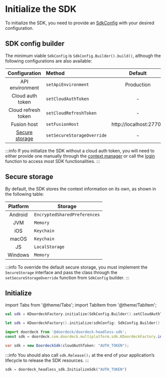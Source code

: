 # Initialize the SDK

To initialize the SDK, you need to provide an [SdkConfig](#sdk-config-builder) with your desired configuration.

## SDK config builder

The minimum viable `SdkConfig` is `SdkConfig.Builder().build()`, although the following configurations are also available:

|           Configuration           | Method                     |        Default         |
|:---------------------------------:|:---------------------------|:----------------------:|
|          API environment          | `setApiEnvironment`        |       Production       |
|         Cloud auth token          | `setCloudAuthToken`        |           -            |
|        Cloud refresh token        | `setCloudRefreshToken`     |           -            |
|            Fusion host            | `setFusionHost`            | http://localhost:27700 |
| [Secure storage](#secure-storage) | `setSecureStorageOverride` |           -            |

:::info
If you initialize the SDK without a cloud auth token, you will need to either provide one manually through the [context manager](context-manager.md#set-cloud-auth-token) or call the [login](accountless.md#login) function to access most SDK functionalities.
:::

## Secure storage

By default, the SDK stores the context information on its own, as shown in the following table:

| Platform | Storage                      |
|:--------:|------------------------------|
| Android  | `EncryptedSharedPreferences` |
|   JVM    | `Memory`                     |
|   iOS    | `Keychain`                   |
|  macOS   | `Keychain`                   |
|    JS    | `LocalStorage`               |
| Windows  | `Memory`                     |

:::info
To override the default secure storage, you must implement the `SecureStorage` interface and pass the class through the `setSecureStorageOverride` function from `SdkConfig` builder.
:::

## Initialize

import Tabs from '@theme/Tabs';
import TabItem from '@theme/TabItem';

<Tabs>
<TabItem value="jvm-android" label="JVM & Android">

```kotlin showLineNumbers
val sdk = KDoordeckFactory.initialize(SdkConfig.Builder().setCloudAuthToken("AUTH_TOKEN").build())
```

</TabItem>
<TabItem value="swift" label="Swift">

```swift showLineNumbers
let sdk = KDoordeckFactory().initialize(sdkConfig: SdkConfig.Builder().setCloudAuthToken(cloudAuthToken: "AUTH_TOKEN").build())
```

</TabItem>
<TabItem value="js" label="JavaScript">

```javascript showLineNumbers
import doordeck from '@doordeck/doordeck-headless-sdk';
const sdk = doordeck.com.doordeck.multiplatform.sdk.KDoordeckFactory.initialize(new SdkConfig.Builder().setCloudAuthToken("AUTH_TOKEN").build());
```

</TabItem>
<TabItem value="csharp" label="C#">

```csharp showLineNumbers
var sdk = new DoordeckSdk(cloudAuthToken: "AUTH_TOKEN");
```

:::info
You should also call `sdk.Release();` at the end of your application’s lifecycle to release the SDK resources.
:::

</TabItem>
<TabItem value="python" label="Python">

```python showLineNumbers
sdk = doordeck_headless_sdk.InitializeSdk("AUTH_TOKEN")
```

</TabItem>
</Tabs>
